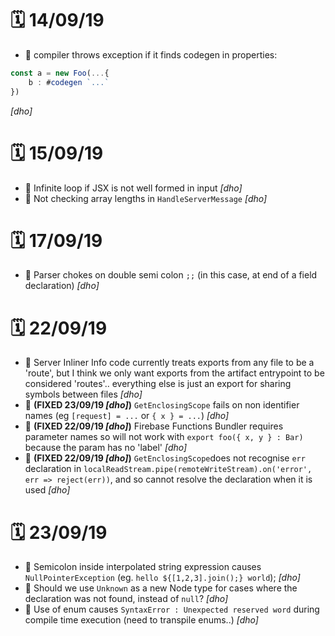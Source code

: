 # 🗓 14/09/19
- 🐛 compiler throws exception if it finds codegen in properties: 
```typescript
const a = new Foo(...{
    b : #codegen `...`
})
```
 *[dho]*

# 🗓 15/09/19
- 🐛 Infinite loop if JSX is not well formed in input *[dho]*
- 🐛 Not checking array lengths in `HandleServerMessage` *[dho]*

# 🗓 17/09/19
- 🐛 Parser chokes on double semi colon `;;` (in this case, at end of a field declaration) *[dho]*


# 🗓 22/09/19
- 🐛 Server Inliner Info code currently treats exports from any file to be a 'route', but I think we only want exports from the artifact entrypoint to be considered 'routes'.. everything else is just an export for sharing symbols between files  *[dho]*
- 🐛 **(FIXED 23/09/19  *[dho]*)** `GetEnclosingScope` fails on non identifier names (eg `[request] = ...` or `{ x } = ...`)  *[dho]*
- 🐛 **(FIXED 22/09/19  *[dho]*)** Firebase Functions Bundler requires parameter names so will not work with `export foo({ x, y } : Bar)` because the param has no 'label'  *[dho]*
- 🐛 **(FIXED 22/09/19  *[dho]*)** `GetEnclosingScope`does not recognise `err` declaration in `localReadStream.pipe(remoteWriteStream).on('error', err => reject(err))`, and so cannot resolve the declaration when it is used  *[dho]*

# 🗓 23/09/19
- 🐛 Semicolon inside interpolated string expression causes `NullPointerException` (eg. `hello ${[1,2,3].join();} world`);  *[dho]*
- 💭 Should we use `Unknown` as a new Node type for cases where the declaration was not found, instead of `null`?  *[dho]*
- 🐛 Use of enum causes `SyntaxError : Unexpected reserved word` during compile time execution (need to transpile enums..) *[dho]*